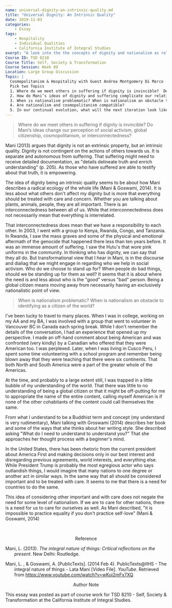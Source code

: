 ```yaml
---
name: universal-dignity-an-intrinsic-quality.md
title: "Universal Dignity: An Intrinsic Quality"
date: 2019-11-03
categories:
    - Essay
tags:
    - Hospitality
    - Individual Qualities
    - California Institute of Integral Studies
exerpt: "A look into the the concepts of dignity and nationalism as related to the global stage."
Course ID: TSD 8210  
Course Title: Self, Society & Transformation  
Course Session: Week 09  
Location: Large Group Discussion  
Topic: |
  Cosmopolitanism & Hospitality with Guest Andrea Montgomery Di Marco  
  Pick two Topics
  1. Where do we meet others in suffering if dignity is invincible?  Do Mani’s ideas change our perception of social activism, global citizenship, cosmopolitanism, or interconnectedness?
  2. How do Mani’s ideas of dignity and suffering complicate our relationship with disparity, with hospitality, with egalitarianism, or with nationalism?
  3. When is nationalism problematic? When is nationalism an obstacle to identifying as a citizen of the world?
  4. Are nationalism and cosmopolitanism compatible?
  5. In our continual evolution, what will the next iteration look like?  What do you see as the emergent model?
---
```


> Where do we meet others in suffering if dignity is invincible?  Do Mani’s ideas change our perception of social activism, global citizenship, cosmopolitanism, or interconnectedness?

Mani (2013) argues that dignity is not an extrinsic property, but an intrinsic quality. Dignity is not contingent on the actions of others towards us. It is separate and autonomous from suffering. That suffering might need to receive detailed documentation, as "details delineate truth and enrich understanding" (p. 205). As those who have suffered are able to testify about that truth, it is empowering.

The idea of dignity being an intrinsic quality seems to be about how Mani describes a radical ecology of the whole life (Mani & Goswami, 2014). It is less about what others don't affect my dignity but is more that everything should be treated with care and concern. Whether you are talking about plants, animals, people, they are all important. There is an interconnectedness between all of us. While that interconnectedness does not necessarily mean that everything is interrelated.

That interconnectedness does mean that we have a responsibility to each other. In 2003, I went with a group to Kenya, Rwanda, Congo, and Tanzania. In Rwanda, I saw the mass graves and some of the physical and emotional aftermath of the genocide that happened there less than ten years before. It was an immense amount of suffering. I saw the Hutu's that wore pink uniforms in the community. In thinking who has dignity, we can say that they all do. But transformational view that I hear in Mani, is in the discourse and dialiag that we might engage in regarding who we help in social activism. Who do we choose to stand up for? When people do bad things, should we be standing up for them as well? It seems that it is about where the need is and less about who is the "good" versus "bad" person. Being a global citizen means moving away from necessarily having an exclusively nationalistic point of view.

> When is nationalism problematic? When is nationalism an obstacle to identifying as a citizen of the world?

I've been lucky to travel to many places. When I was in college, working on my AA and my BA, I was involved with a group that went to volunteer in Vancouver BC in Canada each spring break. While I don't remember the details of the conversation, I had an experience that opened up my perspective. I made an off-hand comment about being American and was confronted (very kindly) by a Canadian who offered that they were American too. I was perplexed. Later, when I was living in Cusco Peru, I spent some time volunteering with a school program and remember being blown away that they were teaching that there were six continents. That both North and South America were a part of the greater whole of the Americas.

At the time, and probably to a large extent still, I was trapped in a little bubble of my understanding of the world. That there was little to no understanding of being a global citizen or that it might be off-putting for me to appropriate the name of the entire content, calling myself American is if none of the other cohabitants of the content could call themselves the same.

From what I understand to be a Buddhist term and concept (my understand is very rudimentary), Mani talking with Groswami (2014) describes her book and some of the ways that she thinks about her writing style. She described asking "What do I need to understand to understand you?" That she approaches her thought process with a beginner's mind. 

In the United States, there has been rhetoric from the current president about America First and making decisions only in our best interest and disregarding previous agreements, world interests, and everything else. While President Trump is probably the most egregious actor who says outlandish things, I would imagine that many nations to one degree or another act in similar ways. In the same way that all should be considered important and to be treated with care. It seems to me that there is a need for countries to do the same.

This idea of considering other important and with care does not negate the need for some level of nationalism. If we are to care for other nations, there is a need for us to care for ourselves as well. As Mani described, "it is impossible to practice equality if you don't practice self-love" (Mani & Goswami, 2014)

​
<div style="text-align: center" markdown="1">
Reference
</div>
<div style="margin: 0 0 0 2em; text-indent: -2em;" markdown="1">

Mani, L. (2013). _The integral nature of things: Critical reflections on the present_. New Delhi: Routledge.

Mani, L. , & Goswami, A. [PublicTexts]. (2014 Feb 4). PublicTexts@IIHS - The integral nature of things - Lata Mani [Video File]. _YouTube_. Retrieved from https://www.youtube.com/watch?v=wKuj2mFx7XQ

</div>

<div style="text-align: center" markdown="1">
Author Note
</div>

This essay was posted as part of course work for TSD 8210 - Self, Society & Transformation at the California Institute of Integral Studies.